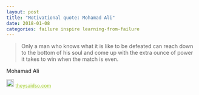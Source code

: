 ```yaml
---
layout: post
title: "Motivational quote: Mohamad Ali"
date: 2018-01-08
categories: failure inspire learning-from-failure
---
```

> Only a man who knows what it is like to be defeated can reach down to the bottom of his soul and come up with the extra ounce of power it takes to win when the match is even.

Mohamad Ali

<span style="z-index:50;font-size:0.9em;"><img src="https://theysaidso.com/branding/theysaidso.png" height="20" width="20" alt="theysaidso.com"/><a href="https://theysaidso.com" title="Powered by quotes from theysaidso.com" style="color: #9fcc25; margin-left: 4px; vertical-align: middle;">theysaidso.com</a></span>

